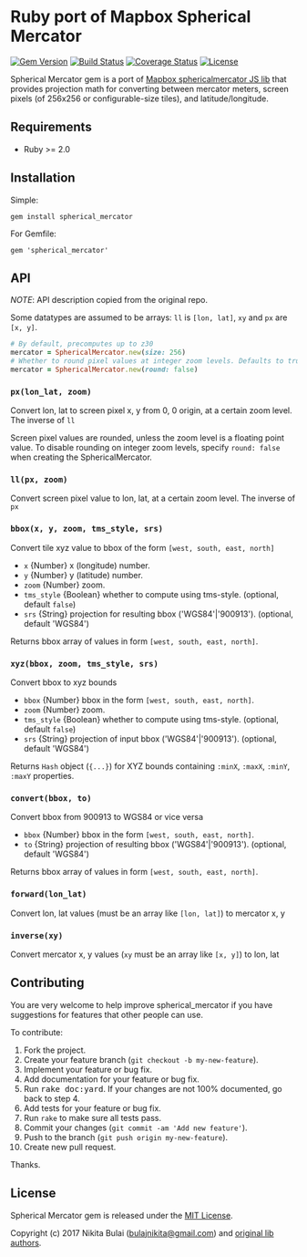 # Ruby port of Mapbox Spherical Mercator
[![Gem Version](https://badge.fury.io/rb/spherical_mercator.svg)](http://badge.fury.io/rb/spherical_mercator)
[![Build Status](https://travis-ci.org/nbulaj/spherical_mercator.svg?branch=master)](https://travis-ci.org/nbulaj/spherical_mercator)
[![Coverage Status](https://coveralls.io/repos/github/nbulaj/spherical_mercator/badge.svg)](https://coveralls.io/github/nbulaj/spherical_mercator)
[![License](http://img.shields.io/badge/license-MIT-brightgreen.svg)](#license)

Spherical Mercator gem is a port of [Mapbox sphericalmercator JS lib](https://github.com/mapbox/sphericalmercator) that provides projection math
for converting between mercator meters, screen pixels (of 256x256 or configurable-size tiles), and latitude/longitude.

## Requirements

* Ruby >= 2.0

## Installation

Simple:

`gem install spherical_mercator`

For Gemfile:

`gem 'spherical_mercator'`

## API

_NOTE_: API description copied from the original repo.

Some datatypes are assumed to be arrays: `ll` is `[lon, lat]`, `xy` and `px` are
`[x, y]`.

```ruby
# By default, precomputes up to z30
mercator = SphericalMercator.new(size: 256)
# Whether to round pixel values at integer zoom levels. Defaults to true.
mercator = SphericalMercator.new(round: false)
```

### `px(lon_lat, zoom)`

Convert lon, lat to screen pixel x, y from 0, 0 origin, at a certain zoom level.
The inverse of `ll`

Screen pixel values are rounded, unless the zoom level is a floating point value. To disable rounding on integer zoom levels, specify `round: false` when creating the SphericalMercator.

### `ll(px, zoom)`

Convert screen pixel value to lon, lat, at a certain zoom level. The inverse
of `px`

### `bbox(x, y, zoom, tms_style, srs)`

Convert tile xyz value to bbox of the form `[west, south, east, north]`

* `x` {Number} x (longitude) number.
* `y` {Number} y (latitude) number.
* `zoom` {Number} zoom.
* `tms_style` {Boolean} whether to compute using tms-style. (optional, default `false`)
* `srs` {String} projection for resulting bbox ('WGS84'|'900913'). (optional, default 'WGS84')

Returns bbox array of values in form `[west, south, east, north]`.

### `xyz(bbox, zoom, tms_style, srs)`

Convert bbox to xyz bounds

* `bbox` {Number} bbox in the form `[west, south, east, north]`.
* `zoom` {Number} zoom.
* `tms_style` {Boolean} whether to compute using tms-style. (optional, default `false`)
* `srs` {String} projection of input bbox ('WGS84'|'900913'). (optional, default 'WGS84')

Returns `Hash` object (`{...}`) for XYZ bounds containing `:minX`, `:maxX`, `:minY`, `:maxY` properties.

### `convert(bbox, to)`

Convert bbox from 900913 to WGS84 or vice versa

* `bbox` {Number} bbox in the form `[west, south, east, north]`.
* `to` {String} projection of resulting bbox ('WGS84'|'900913'). (optional, default 'WGS84')

Returns bbox array of values in form `[west, south, east, north]`.

### `forward(lon_lat)`

Convert lon, lat values (must be an array like `[lon, lat]`) to mercator x, y

### `inverse(xy)`

Convert mercator x, y values (`xy` must be an array like `[x, y]`) to lon, lat

## Contributing

You are very welcome to help improve spherical_mercator if you have suggestions for features that other people can use.

To contribute:

1. Fork the project.
2. Create your feature branch (`git checkout -b my-new-feature`).
3. Implement your feature or bug fix.
4. Add documentation for your feature or bug fix.
5. Run <tt>rake doc:yard</tt>. If your changes are not 100% documented, go back to step 4.
6. Add tests for your feature or bug fix.
7. Run `rake` to make sure all tests pass.
8. Commit your changes (`git commit -am 'Add new feature'`).
9. Push to the branch (`git push origin my-new-feature`).
10. Create new pull request.

Thanks.

## License

Spherical Mercator gem is released under the [MIT License](http://www.opensource.org/licenses/MIT).

Copyright (c) 2017 Nikita Bulai (bulajnikita@gmail.com) and [original lib authors](https://github.com/mapbox/sphericalmercator/graphs/contributors).
